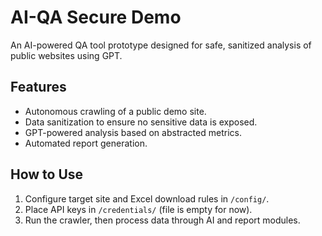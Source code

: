 # AI-QA Secure Demo

An AI-powered QA tool prototype designed for safe, sanitized analysis of public websites using GPT.

## Features
- Autonomous crawling of a public demo site.
- Data sanitization to ensure no sensitive data is exposed.
- GPT-powered analysis based on abstracted metrics.
- Automated report generation.

## How to Use
1. Configure target site and Excel download rules in `/config/`.
2. Place API keys in `/credentials/` (file is empty for now).
3. Run the crawler, then process data through AI and report modules.